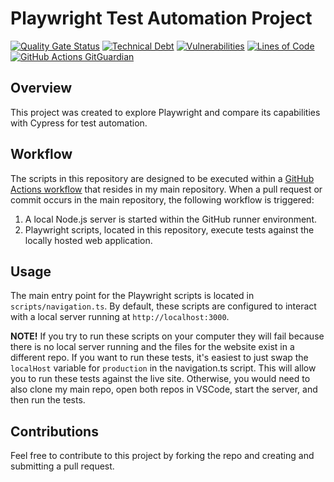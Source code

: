 # Playwright Test Automation Project
[![Quality Gate Status](https://sonarcloud.io/api/project_badges/measure?project=readytotest_test-playwright&metric=alert_status)](https://sonarcloud.io/summary/new_code?id=readytotest_test-playwright)
[![Technical Debt](https://sonarcloud.io/api/project_badges/measure?project=readytotest_test-playwright&metric=sqale_index)](https://sonarcloud.io/summary/new_code?id=readytotest_test-playwright)
[![Vulnerabilities](https://sonarcloud.io/api/project_badges/measure?project=readytotest_test-playwright&metric=vulnerabilities)](https://sonarcloud.io/summary/new_code?id=readytotest_test-playwright)
[![Lines of Code](https://sonarcloud.io/api/project_badges/measure?project=readytotest_test-playwright&metric=ncloc)](https://sonarcloud.io/summary/new_code?id=readytotest_test-playwright)
[![GitHub Actions GitGuardian](https://github.com/readytotest/test-playwright/actions/workflows/gitguardian.yml/badge.svg)](https://github.com/readytotest/test-playwright/actions/workflows/gitguardian.yml)

## Overview

This project was created to explore Playwright and compare its capabilities with Cypress for test automation.

## Workflow

The scripts in this repository are designed to be executed within a [GitHub Actions workflow](https://github.com/readytotest/readytotest.github.io/blob/main/.github/workflows/playwright-mysite.yml) that resides in my main repository. When a pull request or commit occurs in the main repository, the following workflow is triggered:

1. A local Node.js server is started within the GitHub runner environment.
2. Playwright scripts, located in this repository, execute tests against the locally hosted web application.

## Usage

The main entry point for the Playwright scripts is located in `scripts/navigation.ts`. By default, these scripts are configured to interact with a local server running at `http://localhost:3000`. 

<b>NOTE!</b> If you try to run these scripts on your computer they will fail because there is no local server running and the files for the website exist in a different repo. If you want to run these tests, it's easiest to just swap the `localHost` variable for `production` in the navigation.ts script. This will allow you to run these tests against the live site. Otherwise, you would need to also clone my main repo, open both repos in VSCode, start the server, and then run the tests.

## Contributions

Feel free to contribute to this project by forking the repo and creating and submitting a pull request.
